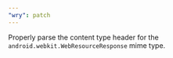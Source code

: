 ```yaml
---
"wry": patch
---
```


Properly parse the content type header for the `android.webkit.WebResourceResponse` mime type.
